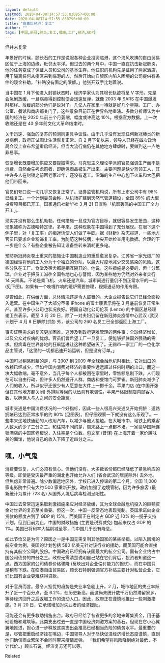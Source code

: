 ```yaml
---
layout: default
Lastmod: 2020-04-08T14:57:55.830857+00:00
date: 2020-04-08T14:57:55.830796+00:00
title: "病毒后经济：复工"
author: ""
tags: [中国,新冠,肺炎,复工,措施,工厂,经济,GDP]
---
```


但并未复常​​​

年景好的时候，顾长石的工作是说服各种企业投资临港，这个海风吹拂的自由贸易区位于上海的边缘，毗邻太平洋。但过去的两个月中，中国一直在抗击新冠肺炎，他的任务变成了保证人员和公司的基本生存。他任职的机构先是征用了两家酒店，用于隔离任何从疫区来到临港的人，然后开始向自贸区内陷入困境的公司提供有条件的现金补助。「补贴没有固定的限额。」他张开双手比划着说。

当中国在 1 月下旬进入封锁状态时，经济学家认为其增长轨迹将呈 V 字形。先是会急剧放缓，一旦病毒得到控制便会迅速反弹，就像 2003 年 SARS 在中国爆发时那样。放缓的部分他们是说对了。几亿人在家里一待就是好几个星期。工厂、办公室、餐馆和商店都关门了，这些景象目前正在世界各地重演。多数分析师认为中国的经济在 2020 年前三个月萎缩，幅度或许高达 10%。根据官方数据，上一次收缩还是在 40 多年前文化大革命结束时。

关于迅速、强劲的复苏的预测则更具争议性。由于几乎没有发现任何新冠肺炎的新发病例，政府正试图让生活恢复正常。自 2 月下旬以来，领导人已经在四次政治局会议上宣布希望重启经济，但当大流行病仍在其他地方肆虐时，要做到这一点绝非易事。

恢复增长既要增加供应又要提振需求。马克思主义理论学派的官员强调生产而不是消费，自然会先考虑前者，即确保商品被生产出来。主要问题是缺少蓝领工人，其中许多人在封锁之前回老家过年，还没有返工。沿海的生产中心包下火车和大巴把他们带回来。

官员们夸口说一切几乎又恢复正常了。证券监管机构说，所有上市公司中有 98% 已经复工。一个计划委员会称，从机场扩建到天然气管道铺设，全国 89% 的大型投资项目都已开工。国家通讯社新华社 3 月 21 日宣称「机器轰鸣的中国工厂全力开工」。

现实并没有那么生机勃勃。任何措施一旦成为官方目标，就很容易发生扭曲，这种现象被称为古德哈特定律。多年来，这种现象在中国得到了充分展现。在眼下这个例子里，对「复工率」的痴迷诱使人们做了手脚。据《财新》杂志报道，一些地方官员已要求企业粉饰复工率。为防范这种伎俩，中央开始检查用电数据。合理的下一步是什么？有些企业被告知让设备空转来消耗更多电。

预防新冠肺炎卷土重来的措施让中国制造业的重启愈发复杂。江苏省一家光缆厂的德国经理将他的工人分为十个独立的分队，以最大程度地减少交叉感染的风险。这些分队在工厂、食堂及宿舍都是相互隔开的。他说，这些措施是必要的，但十分繁琐。企业对于把员工派往全国各地也心存警惕，因为某些地方仍然对外来者实行 14 天隔离。不论是乘飞机、火车还是汽车，城市间通行量仍不到正常水平的一半 (见下图)。如果有一个吱嘎作响的暖炉需要修理，视频通话的作用有限。

尽管如此，在供给方面，总体情况还是令人鼓舞的。大企业报告说它们已经全面投入运营。在中国生产了大部分苹果 iPhone 的富士康表示将在 3 月底前恢复正常生产。甚至许多小公司也状况良好。德国自动化公司伦茨 (Lenze) 的中国区总经理谢卫东表示，截至 3 月 20 日，除了一对夫妇仍留在新冠肺炎疫情中心武汉 (武汉计划于 4 月 8 日解除封锁) 外，该公司的 260 名员工已全部返回上海工厂。

事实证明需求的复苏更加困难。这涉及到政府更难管理的两件事：全球经济增长，以及公众对疾病的忧虑。官员们曾希望工厂一旦复工，便能够抓住国外强劲的需求。但病毒在世界各地的狂飙猛进让这种希望破灭了。无锡市一家工厂的一位化学品主管说，「这里的一切都迅速开始运转，但是没有订单。」

中国可以稍感慰藉的是，与 2007 到 2009 年全球金融危机时相比，它对出口的依赖已经减少。但如今国内消费对经济的重要性远远超过任何时期的出口，而这一块大幅收缩。毫不意外，当几乎每个人都被困在家里时，零售额急剧下跌。人们现在可以自由行动，但许多人仍然避开人群。商店和餐馆门可罗雀。新冠肺炎减少了人们的收入，所以似乎还很少有人愿意在大件上一掷千金。苹果门店 (在中国开张但在其他地方都关闭) 外排队等候的队伍具有欺骗性。苹果严格限制店内顾客人数，以确保人与人之间的安全距离。

城市交通是中国消费状况的一个好指标，因此一些人很高兴交通又开始拥挤：道路拥堵已达到正常水平的约 90% (见图表)。但仔细观察一下就没有这么乐观了。一些本来坐地铁通勤的人改用汽车，以减少与他人接触。在大城市中，地铁上的乘客人数大约少了三分之二。和往常不同的是，周末路上一点都不堵。一家豪华国际连锁酒店的中国区老板说，入住率是个位数。包文军 (音译) 在上海开着一家价廉味美的面馆，他说自己的收入下降了近四分之三。

嘿，小气鬼
-----

消费要恢复，人们必须有信心。但他们没有。大多数省份都已经降低了紧急响应的等级。即使是受灾最严重的湖北也开始允许人们 (省会武汉的居民除外) 去外地。但焦虑非常普遍。除少数偏远地区外，学校已进入停课的第二个月。全国 11,000 家电影院中只有大约 500 家重新开放。政府加强了边境管制，因为许多旅客 (最新统计为累计 723 名) 从国外入境后病毒检测呈阳性。

中国过去常常迅速采取刺激措施来应对经济放缓，其为全球金融危机投入的巨额资金对世界的复苏至关重要。但这一次，中国一反常态地表现克制。英国承诺向企业贷款的额度占到了 GDP 的 15%，而美国正在制定占 GDP 近 10% 的一揽子支持计划。但到目前为止，中国的财政措施 (主要是税费减免) 加起来仅占 GDP 的 1%。美国已将利率大幅削减至零，而中国几乎没有降息。

如此节俭又是为何？原因之一是中国无需复制其他国家的某些举措。以陷入困境的航空业为例，美国的计划包括 580 亿美元针对该行业的援助，而英国可能会直接持有其航空公司的股份。中国政府已经拥有该国最大的航空公司。国有企业约占中国公司债务的四分之三。政府无需清楚说明自己站在它们背后，投资者知道这一点。西方国家的公司债券价格骤降 (反映出对企业偿付能力的担忧)，而在中国只是稍有下跌。在临港自由贸易区，顾长石特别强调官方补贴主要针对私营企业，它们比国有企业更难获得贷款。

对于官员而言，最令人担忧的趋势是失业率急剧上升。2 月，城市地区的失业率跃升了近一个百分点，至 6.2%，创历史新高。而这尚未统计数千万仍然滞留家乡，等待经济回升之后返城工作的流动人口。因此，政府正在谨慎地推出一些刺激措施。3 月 20 日，它承诺增加对失业者的经济援助。

可能还会有更多救助措施出台。政府已经给了各省更多的余地来筹集资金，用于基础设施和建筑等。此类支出过去一直是中国经济刺激方案的基石。但现在它小心翼翼地推进，担心进一步释放这类支出会推高已经相当危险的债务水平。最重要的是，尽管把重启经济挂在嘴边，中国领导人对于尽快促进经济增长态度谨慎，直到他们确信商业繁荣不会同时带来疫情反弹。 「我们希望将风险降到绝对最低，不计代价。」顾长石说。经济复苏还可以等。

Related

